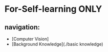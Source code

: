 # For-Self-learning ONLY
## **navigation:**
+ [Computer Vision]
+ [Background Knowledge](./basic knowledge)
